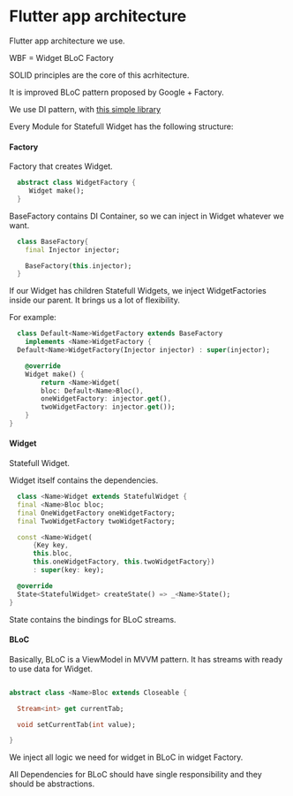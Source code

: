 # Flutter app architecture

Flutter app architecture we use.

WBF = Widget BLoC Factory

SOLID principles are the core of this acrhitecture.

It is improved BLoC pattern proposed by Google + Factory.


We use DI pattern, with [this simple library](https://pub.dev/packages/flutter_simple_dependency_injection)

Every Module for Statefull Widget has the following structure:

#### Factory
Factory that creates Widget. 

```Dart
  abstract class WidgetFactory {
     Widget make();
  }
```

BaseFactory contains DI Container, so we can inject in Widget whatever we want.

```Dart
  class BaseFactory{
    final Injector injector;

    BaseFactory(this.injector);
  }
```

If our Widget has children Statefull Widgets, we inject WidgetFactories inside our parent. It brings us a lot of flexibility.

For example: 

```Dart
  class Default<Name>WidgetFactory extends BaseFactory
    implements <Name>WidgetFactory {
  Default<Name>WidgetFactory(Injector injector) : super(injector);

    @override
    Widget make() {
        return <Name>Widget(
        bloc: Default<Name>Bloc(),
        oneWidgetFactory: injector.get(),
        twoWidgetFactory: injector.get());
    }
}

```
#### Widget

Statefull Widget. 

Widget itself contains the dependencies.

```Dart
  class <Name>Widget extends StatefulWidget {
  final <Name>Bloc bloc;
  final OneWidgetFactory oneWidgetFactory;
  final TwoWidgetFactory twoWidgetFactory;

  const <Name>Widget(
      {Key key,
      this.bloc,
      this.oneWidgetFactory, this.twoWidgetFactory})
      : super(key: key);

  @override
  State<StatefulWidget> createState() => _<Name>State();
}
```

State contains the bindings for BLoC streams.

#### BLoC 

Basically, BLoC is a ViewModel in MVVM pattern. It has streams with ready to use data for Widget.

```Dart

abstract class <Name>Bloc extends Closeable {

  Stream<int> get currentTab;

  void setCurrentTab(int value);

}
```

We inject all logic we need for widget in BLoC in widget Factory.

All Dependencies for BLoC should have single responsibility and they should be abstractions. 










